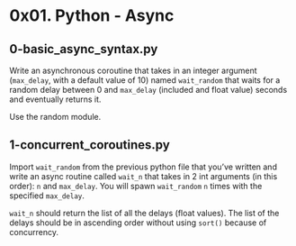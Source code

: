 # 0x01. Python - Async

## 0-basic_async_syntax.py

Write an asynchronous coroutine that takes in an integer argument
(`max_delay`, with a default value of 10) named `wait_random` that waits for
a random delay between 0 and `max_delay` (included and float value) seconds
and eventually returns it.

Use the random module.


## 1-concurrent_coroutines.py
Import `wait_random` from the previous python file that you’ve written and
write an async routine called `wait_n` that takes in 2 int arguments
(in this order): `n` and `max_delay`. You will spawn `wait_random` `n` times with
the specified `max_delay`.

`wait_n` should return the list of all the delays (float values). The list of
the delays should be in ascending order without using `sort()` because
of concurrency.

